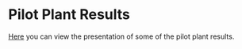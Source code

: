 # Pilot Plant Results

[Here](https://ddspot.github.io/Pilot_Plant_Results/#/title-slide) you can view the presentation of some of the pilot plant results.
